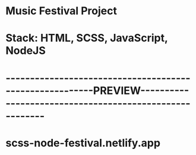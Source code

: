 # Music Festival Project 

# Stack: HTML, SCSS, JavaScript, NodeJS

# --------------------------------------------------------PREVIEW--------------------------------------------------------

# scss-node-festival.netlify.app

